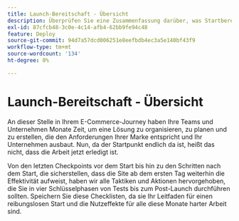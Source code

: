 ```yaml
---
title: Launch-Bereitschaft - Übersicht
description: Überprüfen Sie eine Zusammenfassung darüber, was Startbereitschaft für Adobe Commerce-Implementierungen bedeutet.
exl-id: 87cfcb48-3c0e-4c14-afb4-62bb9fe94c48
feature: Deploy
source-git-commit: 94d7a57dcd006251e8eefbdb4ec3a5e140bf43f9
workflow-type: tm+mt
source-wordcount: '134'
ht-degree: 0%

---
```


# Launch-Bereitschaft - Übersicht

An dieser Stelle in Ihrem E-Commerce-Journey haben Ihre Teams und Unternehmen Monate Zeit, um eine Lösung zu organisieren, zu planen und zu erstellen, die den Anforderungen Ihrer Marke entspricht und Ihr Unternehmen ausbaut. Nun, da der Startpunkt endlich da ist, heißt das nicht, dass die Arbeit jetzt erledigt ist.

Von den letzten Checkpoints vor dem Start bis hin zu den Schritten nach dem Start, die sicherstellen, dass die Site ab dem ersten Tag weiterhin die Effektivität aufweist, haben wir alle Taktiken und Aktionen hervorgehoben, die Sie in vier Schlüsselphasen von Tests bis zum Post-Launch durchführen sollten. Speichern Sie diese Checklisten, da sie Ihr Leitfaden für einen reibungslosen Start und die Nutzeffekte für alle diese Monate harter Arbeit sind.
